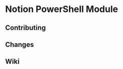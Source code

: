 # Notion PowerShell Module

<!-- include README.md -->

## Contributing
<!-- include CONTRIBUTING.md -->

## Changes
<!-- include CHANGELOG.md -->

## Wiki
<!-- include docs/wiki.md -->
